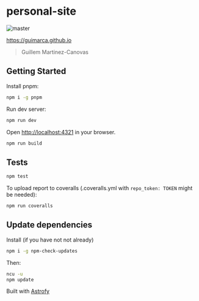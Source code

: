 # personal-site

![master](https://github.com/guimarca/personal-site/actions/workflows/main.yml/badge.svg)

https://guimarca.github.io

> Guillem Martinez-Canovas

## Getting Started

Install pnpm:

```bash
npm i -g pnpm
```

Run dev server:

```bash
npm run dev
```

Open [http://localhost:4321](http://localhost:4321) in your browser.

```bash
npm run build
```

## Tests

```bash
npm test
```

To upload report to coveralls (.coveralls.yml with `repo_token: TOKEN` might be needed):

```bash
npm run coveralls
```

## Update dependencies

Install (if you have not not already)

```bash
npm i -g npm-check-updates
```

Then:

```bash
ncu -u
npm update
```

Built with [Astrofy](https://github.com/manuelernestog/astrofy)
